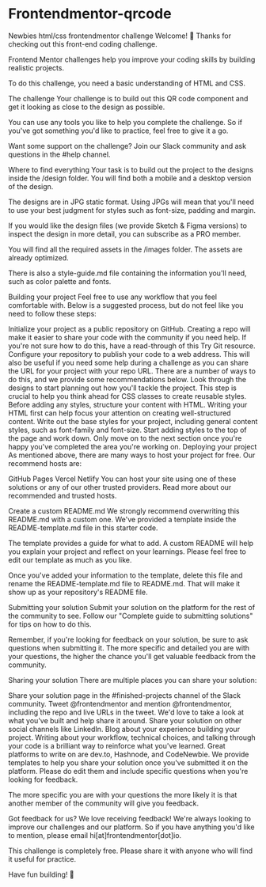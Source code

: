 # Frontendmentor-qrcode
Newbies html/css frontendmentor challenge
Welcome! 👋
Thanks for checking out this front-end coding challenge.

Frontend Mentor challenges help you improve your coding skills by building realistic projects.

To do this challenge, you need a basic understanding of HTML and CSS.

The challenge
Your challenge is to build out this QR code component and get it looking as close to the design as possible.

You can use any tools you like to help you complete the challenge. So if you've got something you'd like to practice, feel free to give it a go.

Want some support on the challenge? Join our Slack community and ask questions in the #help channel.

Where to find everything
Your task is to build out the project to the designs inside the /design folder. You will find both a mobile and a desktop version of the design.

The designs are in JPG static format. Using JPGs will mean that you'll need to use your best judgment for styles such as font-size, padding and margin.

If you would like the design files (we provide Sketch & Figma versions) to inspect the design in more detail, you can subscribe as a PRO member.

You will find all the required assets in the /images folder. The assets are already optimized.

There is also a style-guide.md file containing the information you'll need, such as color palette and fonts.

Building your project
Feel free to use any workflow that you feel comfortable with. Below is a suggested process, but do not feel like you need to follow these steps:

Initialize your project as a public repository on GitHub. Creating a repo will make it easier to share your code with the community if you need help. If you're not sure how to do this, have a read-through of this Try Git resource.
Configure your repository to publish your code to a web address. This will also be useful if you need some help during a challenge as you can share the URL for your project with your repo URL. There are a number of ways to do this, and we provide some recommendations below.
Look through the designs to start planning out how you'll tackle the project. This step is crucial to help you think ahead for CSS classes to create reusable styles.
Before adding any styles, structure your content with HTML. Writing your HTML first can help focus your attention on creating well-structured content.
Write out the base styles for your project, including general content styles, such as font-family and font-size.
Start adding styles to the top of the page and work down. Only move on to the next section once you're happy you've completed the area you're working on.
Deploying your project
As mentioned above, there are many ways to host your project for free. Our recommend hosts are:

GitHub Pages
Vercel
Netlify
You can host your site using one of these solutions or any of our other trusted providers. Read more about our recommended and trusted hosts.

Create a custom README.md
We strongly recommend overwriting this README.md with a custom one. We've provided a template inside the README-template.md file in this starter code.

The template provides a guide for what to add. A custom README will help you explain your project and reflect on your learnings. Please feel free to edit our template as much as you like.

Once you've added your information to the template, delete this file and rename the README-template.md file to README.md. That will make it show up as your repository's README file.

Submitting your solution
Submit your solution on the platform for the rest of the community to see. Follow our "Complete guide to submitting solutions" for tips on how to do this.

Remember, if you're looking for feedback on your solution, be sure to ask questions when submitting it. The more specific and detailed you are with your questions, the higher the chance you'll get valuable feedback from the community.

Sharing your solution
There are multiple places you can share your solution:

Share your solution page in the #finished-projects channel of the Slack community.
Tweet @frontendmentor and mention @frontendmentor, including the repo and live URLs in the tweet. We'd love to take a look at what you've built and help share it around.
Share your solution on other social channels like LinkedIn.
Blog about your experience building your project. Writing about your workflow, technical choices, and talking through your code is a brilliant way to reinforce what you've learned. Great platforms to write on are dev.to, Hashnode, and CodeNewbie.
We provide templates to help you share your solution once you've submitted it on the platform. Please do edit them and include specific questions when you're looking for feedback.

The more specific you are with your questions the more likely it is that another member of the community will give you feedback.

Got feedback for us?
We love receiving feedback! We're always looking to improve our challenges and our platform. So if you have anything you'd like to mention, please email hi[at]frontendmentor[dot]io.

This challenge is completely free. Please share it with anyone who will find it useful for practice.

Have fun building! 🚀
